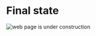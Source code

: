 # Final state

![web page is under construction](https://docimages.blob.core.chinacloudapi.cn/images/commingsoon20210514.jpg)
